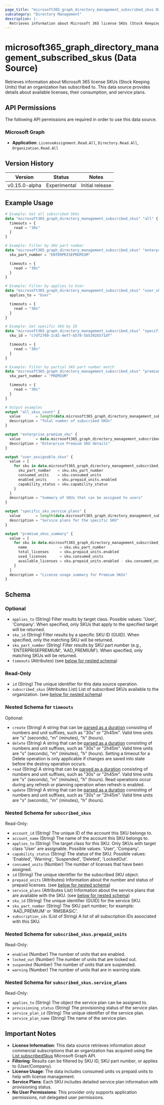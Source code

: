 ```yaml
---
page_title: "microsoft365_graph_directory_management_subscribed_skus Data Source - microsoft365"
subcategory: "Directory Management"
description: |-
  Retrieves information about Microsoft 365 license SKUs (Stock Keeping Units) that an organization has subscribed to. This data source provides details about available licenses, their consumption, and service plans.
---
```


# microsoft365_graph_directory_management_subscribed_skus (Data Source)

Retrieves information about Microsoft 365 license SKUs (Stock Keeping Units) that an organization has subscribed to. This data source provides details about available licenses, their consumption, and service plans.

## API Permissions

The following API permissions are required in order to use this data source.

### Microsoft Graph

- **Application**: `LicenseAssignment.Read.All`, `Directory.Read.All`, `Organization.Read.All`

## Version History

| Version | Status | Notes |
|---------|--------|-------|
| v0.15.0-alpha | Experimental | Initial release |

## Example Usage

```terraform
# Example: Get all subscribed SKUs
data "microsoft365_graph_directory_management_subscribed_skus" "all" {
  timeouts = {
    read = "30s"
  }
}

# Example: Filter by SKU part number
data "microsoft365_graph_directory_management_subscribed_skus" "enterprise_premium" {
  sku_part_number = "ENTERPRISEPREMIUM"

  timeouts = {
    read = "30s"
  }
}

# Example: Filter by applies_to User
data "microsoft365_graph_directory_management_subscribed_skus" "user_skus" {
  applies_to = "User"

  timeouts = {
    read = "30s"
  }
}

# Example: Get specific SKU by ID
data "microsoft365_graph_directory_management_subscribed_skus" "specific_sku" {
  sku_id = "c7df2760-2c81-4ef7-b578-5b5392b571df"

  timeouts = {
    read = "30s"
  }
}

# Example: Filter by partial SKU part number match
data "microsoft365_graph_directory_management_subscribed_skus" "premium_skus" {
  sku_part_number = "PREMIUM"

  timeouts = {
    read = "30s"
  }
}

# Output examples
output "all_skus_count" {
  value       = length(data.microsoft365_graph_directory_management_subscribed_skus.all.subscribed_skus)
  description = "Total number of subscribed SKUs"
}

output "enterprise_premium_sku" {
  value       = data.microsoft365_graph_directory_management_subscribed_skus.enterprise_premium.subscribed_skus
  description = "Enterprise Premium SKU details"
}

output "user_assignable_skus" {
  value = [
    for sku in data.microsoft365_graph_directory_management_subscribed_skus.user_skus.subscribed_skus : {
      sku_part_number   = sku.sku_part_number
      consumed_units    = sku.consumed_units
      enabled_units     = sku.prepaid_units.enabled
      capability_status = sku.capability_status
    }
  ]
  description = "Summary of SKUs that can be assigned to users"
}

output "specific_sku_service_plans" {
  value       = length(data.microsoft365_graph_directory_management_subscribed_skus.specific_sku.subscribed_skus) > 0 ? data.microsoft365_graph_directory_management_subscribed_skus.specific_sku.subscribed_skus[0].service_plans : []
  description = "Service plans for the specific SKU"
}

output "premium_skus_summary" {
  value = [
    for sku in data.microsoft365_graph_directory_management_subscribed_skus.premium_skus.subscribed_skus : {
      name               = sku.sku_part_number
      total_licenses     = sku.prepaid_units.enabled
      used_licenses      = sku.consumed_units
      available_licenses = sku.prepaid_units.enabled - sku.consumed_units
    }
  ]
  description = "License usage summary for Premium SKUs"
}
```

<!-- schema generated by tfplugindocs -->
## Schema

### Optional

- `applies_to` (String) Filter results by target class. Possible values: 'User', 'Company'. When specified, only SKUs that apply to the specified target will be returned.
- `sku_id` (String) Filter results by a specific SKU ID (GUID). When specified, only the matching SKU will be returned.
- `sku_part_number` (String) Filter results by SKU part number (e.g., 'ENTERPRISEPREMIUM', 'AAD_PREMIUM'). When specified, only matching SKUs will be returned.
- `timeouts` (Attributes) (see [below for nested schema](#nestedatt--timeouts))

### Read-Only

- `id` (String) The unique identifier for this data source operation.
- `subscribed_skus` (Attributes List) List of subscribed SKUs available to the organization. (see [below for nested schema](#nestedatt--subscribed_skus))

<a id="nestedatt--timeouts"></a>
### Nested Schema for `timeouts`

Optional:

- `create` (String) A string that can be [parsed as a duration](https://pkg.go.dev/time#ParseDuration) consisting of numbers and unit suffixes, such as "30s" or "2h45m". Valid time units are "s" (seconds), "m" (minutes), "h" (hours).
- `delete` (String) A string that can be [parsed as a duration](https://pkg.go.dev/time#ParseDuration) consisting of numbers and unit suffixes, such as "30s" or "2h45m". Valid time units are "s" (seconds), "m" (minutes), "h" (hours). Setting a timeout for a Delete operation is only applicable if changes are saved into state before the destroy operation occurs.
- `read` (String) A string that can be [parsed as a duration](https://pkg.go.dev/time#ParseDuration) consisting of numbers and unit suffixes, such as "30s" or "2h45m". Valid time units are "s" (seconds), "m" (minutes), "h" (hours). Read operations occur during any refresh or planning operation when refresh is enabled.
- `update` (String) A string that can be [parsed as a duration](https://pkg.go.dev/time#ParseDuration) consisting of numbers and unit suffixes, such as "30s" or "2h45m". Valid time units are "s" (seconds), "m" (minutes), "h" (hours).


<a id="nestedatt--subscribed_skus"></a>
### Nested Schema for `subscribed_skus`

Read-Only:

- `account_id` (String) The unique ID of the account this SKU belongs to.
- `account_name` (String) The name of the account this SKU belongs to.
- `applies_to` (String) The target class for this SKU. Only SKUs with target class 'User' are assignable. Possible values: 'User', 'Company'.
- `capability_status` (String) The status of the SKU. Possible values: 'Enabled', 'Warning', 'Suspended', 'Deleted', 'LockedOut'.
- `consumed_units` (Number) The number of licenses that have been assigned.
- `id` (String) The unique identifier for the subscribed SKU object.
- `prepaid_units` (Attributes) Information about the number and status of prepaid licenses. (see [below for nested schema](#nestedatt--subscribed_skus--prepaid_units))
- `service_plans` (Attributes List) Information about the service plans that are available with the SKU. (see [below for nested schema](#nestedatt--subscribed_skus--service_plans))
- `sku_id` (String) The unique identifier (GUID) for the service SKU.
- `sku_part_number` (String) The SKU part number; for example: 'AAD_PREMIUM' or 'RMSBASIC'.
- `subscription_ids` (List of String) A list of all subscription IDs associated with this SKU.

<a id="nestedatt--subscribed_skus--prepaid_units"></a>
### Nested Schema for `subscribed_skus.prepaid_units`

Read-Only:

- `enabled` (Number) The number of units that are enabled.
- `locked_out` (Number) The number of units that are locked out.
- `suspended` (Number) The number of units that are suspended.
- `warning` (Number) The number of units that are in warning state.


<a id="nestedatt--subscribed_skus--service_plans"></a>
### Nested Schema for `subscribed_skus.service_plans`

Read-Only:

- `applies_to` (String) The object the service plan can be assigned to.
- `provisioning_status` (String) The provisioning status of the service plan.
- `service_plan_id` (String) The unique identifier of the service plan.
- `service_plan_name` (String) The name of the service plan.

## Important Notes

- **License Information**: This data source retrieves information about commercial subscriptions that an organization has acquired using the [List subscribedSkus](https://learn.microsoft.com/en-us/graph/api/subscribedsku-list?view=graph-rest-1.0&tabs=http) Microsoft Graph API.
- **Filtering**: Results can be filtered by SKU ID, SKU part number, or applies to (User/Company).
- **License Usage**: The data includes consumed units vs prepaid units to help with license management.
- **Service Plans**: Each SKU includes detailed service plan information with provisioning status.
- **No User Permissions**: This provider only supports application permissions, not delegated user permissions.
